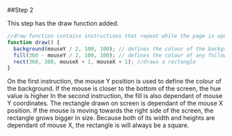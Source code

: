 
##Step 2

This step has the draw function added.

```js
//draw function contains instructions that repeat while the page is open
function draw() {
  background(mouseY / 2, 100, 100); // defines the colour of the background
  fill(360 - mouseY / 2, 100, 100); // defines the colour of any following drawing
  rect(360, 360, mouseX + 1, mouseX + 1); //draws a rectangle
}
```
On the first instruction, the mouse Y position is used to define the colour of the background. If the mouse is closer to the bottom of the screen, the hue value is higher
In the second instruction, the fill is also dependant of mouse Y coordinates.
The rectangle drawn on screen is dependant of the mouse X position. If the mouse is moving towards the right side of the screen, the rectangle grows bigger in size. Because both of its width and heights are dependant of mouse X, the rectangle is will always be a square.
